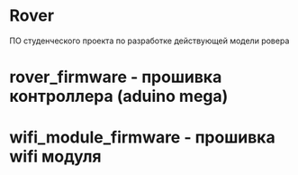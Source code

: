 # Rover
ПО студенческого проекта по разработке действующей модели ровера

# rover_firmware - прошивка контроллера (aduino mega)
# wifi_module_firmware - прошивка wifi модуля
